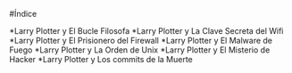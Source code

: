 
#Índice

*Larry Plotter y El Bucle Filosofa
*Larry Plotter y La Clave Secreta del Wifi
*Larry Plotter y El Prisionero del Firewall
*Larry Plotter y El Malware de Fuego
*Larry Plotter y La Orden de Unix
*Larry Plotter y El Misterio de Hacker
*Larry Plotter y Los commits de la Muerte
